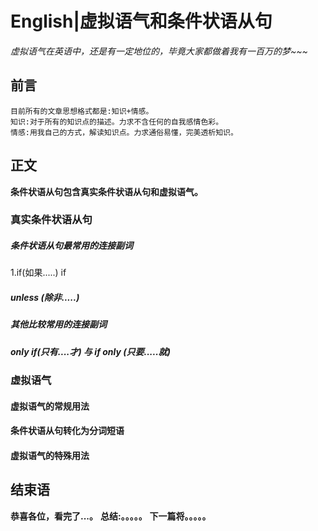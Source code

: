 # English|虚拟语气和条件状语从句
*虚拟语气在英语中，还是有一定地位的，毕竟大家都做着我有一百万的梦~~~*

## 前言
    目前所有的文章思想格式都是:知识+情感。
    知识:对于所有的知识点的描述。力求不含任何的自我感情色彩。
    情感:用我自己的方式，解读知识点。力求通俗易懂，完美透析知识。

## 正文
**条件状语从句包含真实条件状语从句和虚拟语气。**

### 真实条件状语从句
##### 条件状语从句最常用的连接副词
1.if(如果.....)
if 








##### unless (除非.....)


##### 其他比较常用的连接副词


##### only if(只有....才) 与 if only (只要.....就)






### 虚拟语气
#### 虚拟语气的常规用法


#### 条件状语从句转化为分词短语


#### 虚拟语气的特殊用法





## 结束语
 **恭喜各位，看完了...。**
**总结:。。。。。**
**下一篇将。。。。。**









